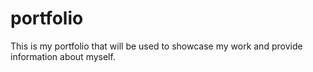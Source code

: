 # portfolio
This is my portfolio that will be used to showcase my work and provide information about myself. 
